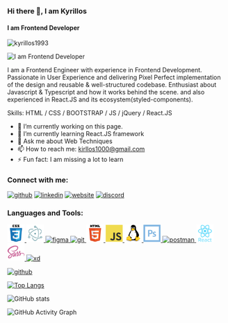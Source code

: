 ### Hi there 👋, I am Kyrillos
#### I am Frontend Developer

<p align="left"> <img src="https://komarev.com/ghpvc/?username=kyrillos1993&label=Profile%20views&color=0e75b6&style=flat" alt="kyrillos1993" /> </p>

![I am Frontend Developer](https://www.hilemangroup.com/HilemanGroup/media/hileman/blog/2017/images/coding.jpg?ext=.jpg)

I am a Frontend Engineer with experience in Frontend Development.
Passionate in User Experience and delivering Pixel Perfect implementation of the design and reusable & well-structured codebase.
Enthusiast about Javascript & Typescript and how it works behind the scene. and also experienced in React.JS and its ecosystem(styled-components).

Skills: HTML / CSS / BOOTSTRAP / JS / jQuery / React.JS

- 🔭 I’m currently working on this page. 
- 🌱 I’m currently learning React.JS framework 
- 💬 Ask me about Web Techniques 
- 📫 How to reach me: kirllos1000@gmail.com 
- ⚡ Fun fact: I am missing a lot to learn 

<h3 align="left">Connect with me:</h3>

[<img src='https://cdn.jsdelivr.net/npm/simple-icons@3.0.1/icons/github.svg' alt='github' height='40'>](https://github.com/https://github.com/kyrillos1993)  [<img src='https://cdn.jsdelivr.net/npm/simple-icons@3.0.1/icons/linkedin.svg' alt='linkedin' height='40'>](https://www.linkedin.com/in/https://www.linkedin.com/in/kyrillos-kamal//)  [<img src='https://cdn.jsdelivr.net/npm/simple-icons@3.0.1/icons/icloud.svg' alt='website' height='40'>](https://kyrillos1993.github.io/Portfolio/)  [<img src='https://cdn.jsdelivr.net/npm/simple-icons@3.0.1/icons/discord.svg' alt='discord' height='40'>](https://discordapp.com/users/Dusty™#4174)  

<h3 align="left">Languages and Tools:</h3>
<p align="left"> <a href="https://www.w3schools.com/css/" target="_blank" rel="noreferrer"> <img src="https://raw.githubusercontent.com/devicons/devicon/master/icons/css3/css3-original-wordmark.svg" alt="css3" width="40" height="40"/> </a> <a href="https://www.electronjs.org" target="_blank" rel="noreferrer"> <img src="https://raw.githubusercontent.com/devicons/devicon/master/icons/electron/electron-original.svg" alt="electron" width="40" height="40"/> </a> <a href="https://www.figma.com/" target="_blank" rel="noreferrer"> <img src="https://www.vectorlogo.zone/logos/figma/figma-icon.svg" alt="figma" width="40" height="40"/> </a> <a href="https://git-scm.com/" target="_blank" rel="noreferrer"> <img src="https://www.vectorlogo.zone/logos/git-scm/git-scm-icon.svg" alt="git" width="40" height="40"/> </a> <a href="https://www.w3.org/html/" target="_blank" rel="noreferrer"> <img src="https://raw.githubusercontent.com/devicons/devicon/master/icons/html5/html5-original-wordmark.svg" alt="html5" width="40" height="40"/> </a> <a href="https://developer.mozilla.org/en-US/docs/Web/JavaScript" target="_blank" rel="noreferrer"> <img src="https://raw.githubusercontent.com/devicons/devicon/master/icons/javascript/javascript-original.svg" alt="javascript" width="40" height="40"/> </a> <a href="https://www.linux.org/" target="_blank" rel="noreferrer"> <img src="https://raw.githubusercontent.com/devicons/devicon/master/icons/linux/linux-original.svg" alt="linux" width="40" height="40"/> </a> <a href="https://www.photoshop.com/en" target="_blank" rel="noreferrer"> <img src="https://raw.githubusercontent.com/devicons/devicon/master/icons/photoshop/photoshop-line.svg" alt="photoshop" width="40" height="40"/> </a> <a href="https://postman.com" target="_blank" rel="noreferrer"> <img src="https://www.vectorlogo.zone/logos/getpostman/getpostman-icon.svg" alt="postman" width="40" height="40"/> </a> <a href="https://reactjs.org/" target="_blank" rel="noreferrer"> <img src="https://raw.githubusercontent.com/devicons/devicon/master/icons/react/react-original-wordmark.svg" alt="react" width="40" height="40"/> </a> <a href="https://sass-lang.com" target="_blank" rel="noreferrer"> <img src="https://raw.githubusercontent.com/devicons/devicon/master/icons/sass/sass-original.svg" alt="sass" width="40" height="40"/> </a> <a href="https://www.adobe.com/products/xd.html" target="_blank" rel="noreferrer"> <img src="https://cdn.worldvectorlogo.com/logos/adobe-xd.svg" alt="xd" width="40" height="40"/> </a> </p>




[<img src='https://cdn.jsdelivr.net/npm/simple-icons@3.0.1/icons/github.svg' alt='github' height='40'>](https://github.com/kyrillos1993)  

[![Top Langs](https://github-readme-stats.vercel.app/api/top-langs/?username=kyrillos-kamal)](https://github.com/anuraghazra/github-readme-stats)

![GitHub stats](https://github-readme-stats.vercel.app/api?username=kyrillos-kamal&show_icons=true)  

![GitHub Activity Graph](https://activity-graph.herokuapp.com/graph?username=kyrillos-kamal)  

